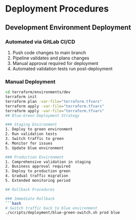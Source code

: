 # Deployment Procedures

## Development Environment Deployment

### Automated via GitLab CI/CD
1. Push code changes to main branch
2. Pipeline validates and plans changes
3. Manual approval required for deployment
4. Automated validation tests run post-deployment

### Manual Deployment
```bash
cd terraform/environments/dev
terraform init
terraform plan -var-file="terraform.tfvars"
terraform apply -var-file="terraform.tfvars"
terraform apply -var-file="terraform.tfvars"
## Blue-Green Deployment Strategy

### Staging Environment
1. Deploy to green environment
2. Run validation tests
3. Switch traffic to green
4. Monitor for issues
5. Update blue environment

### Production Environment  
1. Comprehensive validation in staging
2. Business approval required
3. Deploy to production green
4. Gradual traffic migration
5. Extended monitoring period

## Rollback Procedures

### Immediate Rollback
```bash
# Switch traffic back to blue environment
./scripts/deployment/blue-green-switch.sh prod blue
